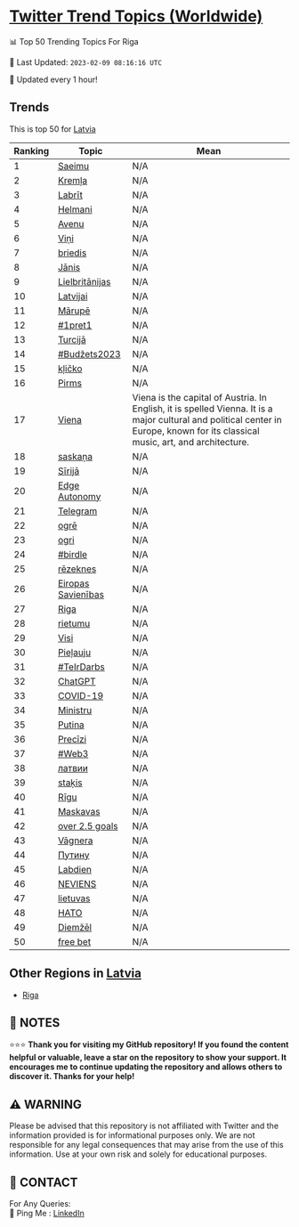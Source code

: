 [Twitter Trend Topics (Worldwide)](https://github.com/ErcinDedeoglu/Twitter-Trend-Topics)
==========


📊 Top 50 Trending Topics For Riga

📆 Last Updated: `2023-02-09 08:16:16 UTC`

🔧 Updated every 1 hour!


## Trends

This is top 50 for [Latvia](</Latvia>)

| Ranking | Topic | Mean |
| ------- | ------------ | ------------ |
| 1 | [Saeimu](http://twitter.com/search?q=Saeimu) | N/A |
| 2 | [Kremļa](http://twitter.com/search?q=Krem%c4%bca) | N/A |
| 3 | [Labrīt](http://twitter.com/search?q=Labr%c4%abt) | N/A |
| 4 | [Helmani](http://twitter.com/search?q=Helmani) | N/A |
| 5 | [Avenu](http://twitter.com/search?q=Avenu) | N/A |
| 6 | [Viņi](http://twitter.com/search?q=Vi%c5%86i) | N/A |
| 7 | [briedis](http://twitter.com/search?q=briedis) | N/A |
| 8 | [Jānis](http://twitter.com/search?q=J%c4%81nis) | N/A |
| 9 | [Lielbritānijas](http://twitter.com/search?q=Lielbrit%c4%81nijas) | N/A |
| 10 | [Latvijai](http://twitter.com/search?q=Latvijai) | N/A |
| 11 | [Mārupē](http://twitter.com/search?q=M%c4%81rup%c4%93) | N/A |
| 12 | [#1pret1](http://twitter.com/search?q=%231pret1) | N/A |
| 13 | [Turcijā](http://twitter.com/search?q=Turcij%c4%81) | N/A |
| 14 | [#Budžets2023](http://twitter.com/search?q=%23Bud%c5%beets2023) | N/A |
| 15 | [kļičko](http://twitter.com/search?q=k%c4%bci%c4%8dko) | N/A |
| 16 | [Pirms](http://twitter.com/search?q=Pirms) | N/A |
| 17 | [Viena](http://twitter.com/search?q=Viena) | Viena is the capital of Austria. In English, it is spelled Vienna. It is a major cultural and political center in Europe, known for its classical music, art, and architecture. |
| 18 | [saskaņa](http://twitter.com/search?q=saska%c5%86a) | N/A |
| 19 | [Sīrijā](http://twitter.com/search?q=S%c4%abrij%c4%81) | N/A |
| 20 | [Edge Autonomy](http://twitter.com/search?q=Edge+Autonomy) | N/A |
| 21 | [Telegram](http://twitter.com/search?q=Telegram) | N/A |
| 22 | [ogrē](http://twitter.com/search?q=ogr%c4%93) | N/A |
| 23 | [ogri](http://twitter.com/search?q=ogri) | N/A |
| 24 | [#birdle](http://twitter.com/search?q=%23birdle) | N/A |
| 25 | [rēzeknes](http://twitter.com/search?q=r%c4%93zeknes) | N/A |
| 26 | [Eiropas Savienības](http://twitter.com/search?q=Eiropas+Savien%c4%abbas) | N/A |
| 27 | [Riga](http://twitter.com/search?q=Riga) | N/A |
| 28 | [rietumu](http://twitter.com/search?q=rietumu) | N/A |
| 29 | [Visi](http://twitter.com/search?q=Visi) | N/A |
| 30 | [Pieļauju](http://twitter.com/search?q=Pie%c4%bcauju) | N/A |
| 31 | [#TeIrDarbs](http://twitter.com/search?q=%23TeIrDarbs) | N/A |
| 32 | [ChatGPT](http://twitter.com/search?q=ChatGPT) | N/A |
| 33 | [COVID-19](http://twitter.com/search?q=COVID-19) | N/A |
| 34 | [Ministru](http://twitter.com/search?q=Ministru) | N/A |
| 35 | [Putina](http://twitter.com/search?q=Putina) | N/A |
| 36 | [Precīzi](http://twitter.com/search?q=Prec%c4%abzi) | N/A |
| 37 | [#Web3](http://twitter.com/search?q=%23Web3) | N/A |
| 38 | [латвии](http://twitter.com/search?q=%d0%bb%d0%b0%d1%82%d0%b2%d0%b8%d0%b8) | N/A |
| 39 | [staķis](http://twitter.com/search?q=sta%c4%b7is) | N/A |
| 40 | [Rīgu](http://twitter.com/search?q=R%c4%abgu) | N/A |
| 41 | [Maskavas](http://twitter.com/search?q=Maskavas) | N/A |
| 42 | [over 2.5 goals](http://twitter.com/search?q=over+2.5+goals) | N/A |
| 43 | [Vāgnera](http://twitter.com/search?q=V%c4%81gnera) | N/A |
| 44 | [Путину](http://twitter.com/search?q=%d0%9f%d1%83%d1%82%d0%b8%d0%bd%d1%83) | N/A |
| 45 | [Labdien](http://twitter.com/search?q=Labdien) | N/A |
| 46 | [NEVIENS](http://twitter.com/search?q=NEVIENS) | N/A |
| 47 | [lietuvas](http://twitter.com/search?q=lietuvas) | N/A |
| 48 | [НАТО](http://twitter.com/search?q=%d0%9d%d0%90%d0%a2%d0%9e) | N/A |
| 49 | [Diemžēl](http://twitter.com/search?q=Diem%c5%be%c4%93l) | N/A |
| 50 | [free bet](http://twitter.com/search?q=free+bet) | N/A |



## Other Regions in [Latvia](</Latvia>)

* [Riga](</Latvia/Riga.md>)



## 📝 NOTES

⭐⭐⭐ **Thank you for visiting my GitHub repository! If you found the content helpful or valuable, leave a star on the repository to show your support. It encourages me to continue updating the repository and allows others to discover it. Thanks for your help!**


## ⚠️ WARNING

Please be advised that this repository is not affiliated with Twitter and the information provided is for informational purposes only. We are not responsible for any legal consequences that may arise from the use of this information. Use at your own risk and solely for educational purposes.


## 📨 CONTACT

 For Any Queries:  
            🏓 Ping Me : [LinkedIn](https://www.linkedin.com/in/ercindedeoglu/)
